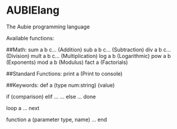 # AUBIElang
The Aubie programming language

Available functions:

##Math:
sum a b c... (Addition)
sub a b c... (Subtraction)
div a b c... (Division)
mult a b c... (Multiplication)
log a b (Logarithmic)
pow a b (Exponents)
mod a b (Modulus)
fact a (Factorials)

##Standard Functions:
print a (Print to console)

##Keywords:
def a (type num:string) (value)
  
if (comparison)
  elif ...
    ...
  else
    ...
  done
  
  loop a
    ...
  next
  
  function a (parameter type, name)
    ...
  end
